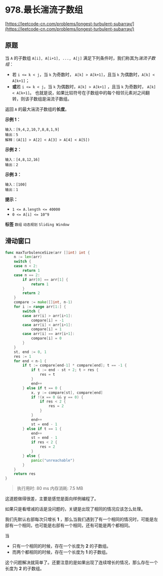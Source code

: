 # 978.最长湍流子数组
[https://leetcode-cn.com/problems/longest-turbulent-subarray/](https://leetcode-cn.com/problems/longest-turbulent-subarray/) 
## 原题
当 `A` 的子数组 `A[i], A[i+1], ..., A[j]` 满足下列条件时，我们称其为*湍流子数组*：
- 若 `i <= k < j`，当 `k` 为奇数时， `A[k] > A[k+1]`，且当 `k` 为偶数时，`A[k] < A[k+1]`；
- **或**若 `i <= k < j`，当 `k` 为偶数时，`A[k] > A[k+1]` ，且当 `k` 为奇数时， `A[k] < A[k+1]`。
也就是说，如果比较符号在子数组中的每个相邻元素对之间翻转，则该子数组是湍流子数组。

返回 `A` 的最大湍流子数组的**长度**。

 

**示例 1：**

```
输入：[9,4,2,10,7,8,8,1,9]
输出：5
解释：(A[1] > A[2] < A[3] > A[4] < A[5])

```
**示例 2：**

```
输入：[4,8,12,16]
输出：2

```
**示例 3：**

```
输入：[100]
输出：1

```
 

**提示：**
- `1 <= A.length <= 40000`
- `0 <= A[i] <= 10^9`
 
**标签**
`数组` `动态规划` `Sliding Window` 


## 滑动窗口
```go
func maxTurbulenceSize(arr []int) int {
	n := len(arr)
	switch {
	case n < 2:
		return 1
	case n == 2:
		if arr[0] == arr[1] {
			return 1
		}
		return 2
	}
	compare := make([]int, n-1)
	for i := range arr[1:] {
		switch {
		case arr[i] > arr[i+1]:
			compare[i] = -1
		case arr[i] < arr[i+1]:
			compare[i] = 1
		case arr[i] == arr[i+1]:
			compare[i] = 0
		}
	}
	st, end := 0, 1
	res := 1
	for end < n-1 {
		if t := compare[end-1] * compare[end]; t == -1 {
			if t := end - st + 2; t > res {
				res = t
			}
			end++
		} else if t == 0 {
			x, y := compare[st], compare[end]
			if !(x == 0 && y == 0) {
				if res < 2 {
					res = 2
				}
			}
			end++
			st = end - 1
		} else if t == 1 {
			end++
			st = end - 1
			if res < 2 {
				res = 2
			}
		} else {
			panic("unreachable")
		}
	}
	return res
}
```
>执行用时: 80 ms
内存消耗: 7.5 MB

这道题做得很差，主要是感觉是面向样例编程了。

如果只是看增减的话是没问题的，关键是出现了相同的情况应该怎么处理。

我们先默认右部每次只增长 **1** ，那么当我们遇到了有一个相同的情况时，可能是左部有一个相同，也可能是右部有一个相同，还有可能是两个都相同。

当
- 只有一个相同的时候，存在一个长度为 **2** 的子数组。
- 而两个都相同的时候，存在一个长度为 **1** 的子数组。

这个问题解决就简单了。还要注意的是如果出现了连续增长的情况，那么存在一个长度为 **2** 的子数组。